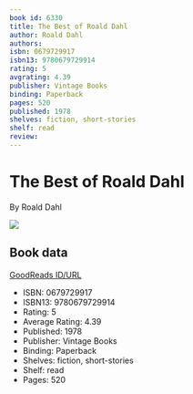```yaml
---
book id: 6330
title: The Best of Roald Dahl
author: Roald Dahl
authors: 
isbn: 0679729917
isbn13: 9780679729914
rating: 5
avgrating: 4.39
publisher: Vintage Books
binding: Paperback
pages: 520
published: 1978
shelves: fiction, short-stories
shelf: read
review: 
---
```


# The Best of Roald Dahl

By Roald Dahl

![](https://i.gr-assets.com/images/S/compressed.photo.goodreads.com/books/1642047762l/6330.jpg)

## Book data

[GoodReads ID/URL](https://www.goodreads.com/book/show/6330)

- ISBN: 0679729917
- ISBN13: 9780679729914
- Rating: 5
- Average Rating: 4.39
- Published: 1978
- Publisher: Vintage Books
- Binding: Paperback
- Shelves: fiction, short-stories
- Shelf: read
- Pages: 520

